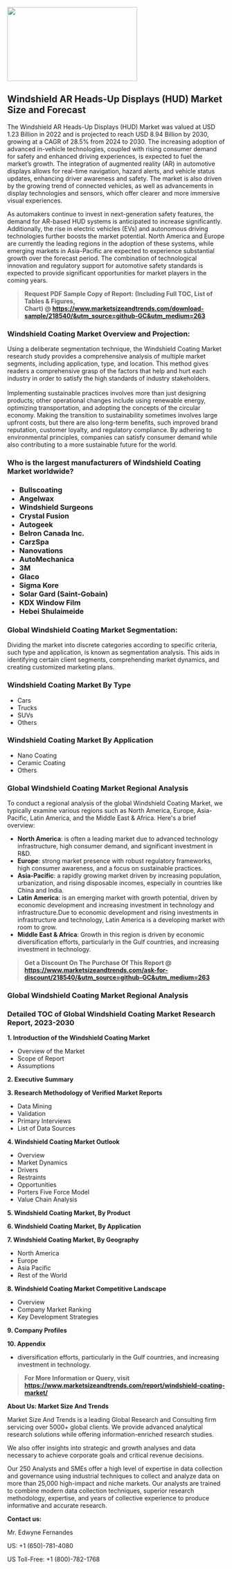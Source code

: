 <p><img class="alignnone size-medium wp-image-20088" src="https://ffe5etoiles.com/wp-content/uploads/2024/12/MST1-300x171.png" alt="" width="300" height="171" /></p><h2>Windshield AR Heads-Up Displays (HUD) Market Size and Forecast</h2><p>The Windshield AR Heads-Up Displays (HUD) Market was valued at USD 1.23 Billion in 2022 and is projected to reach USD 8.94 Billion by 2030, growing at a CAGR of 28.5% from 2024 to 2030. The increasing adoption of advanced in-vehicle technologies, coupled with rising consumer demand for safety and enhanced driving experiences, is expected to fuel the market’s growth. The integration of augmented reality (AR) in automotive displays allows for real-time navigation, hazard alerts, and vehicle status updates, enhancing driver awareness and safety. The market is also driven by the growing trend of connected vehicles, as well as advancements in display technologies and sensors, which offer clearer and more immersive visual experiences.</p><p>As automakers continue to invest in next-generation safety features, the demand for AR-based HUD systems is anticipated to increase significantly. Additionally, the rise in electric vehicles (EVs) and autonomous driving technologies further boosts the market potential. North America and Europe are currently the leading regions in the adoption of these systems, while emerging markets in Asia-Pacific are expected to experience substantial growth over the forecast period. The combination of technological innovation and regulatory support for automotive safety standards is expected to provide significant opportunities for market players in the coming years.</p></p><blockquote id="" class=""><strong>Request PDF Sample Copy of Report: (Including Full TOC, List of Tables &amp; Figures, Chart)&nbsp;@&nbsp;<strong><a href="https://www.marketsizeandtrends.com/download-sample/218540/&utm_source=github-GC&utm_medium=263" target="_blank">https://www.marketsizeandtrends.com/download-sample/218540/&utm_source=github-GC&utm_medium=263</a></strong></strong></blockquote><h3 id="" class="">Windshield Coating Market&nbsp;Overview and Projection:</h3><p id="" class="">Using a deliberate segmentation technique, the Windshield Coating Market research study provides a comprehensive analysis of multiple market segments, including application, type, and location. This method gives readers a comprehensive grasp of the factors that help and hurt each industry in order to satisfy the high standards of industry stakeholders. <br /> <br />Implementing sustainable practices involves more than just designing products; other operational changes include using renewable energy, optimizing transportation, and adopting the concepts of the circular economy. Making the transition to sustainability sometimes involves large upfront costs, but there are also long-term benefits, such improved brand reputation, customer loyalty, and regulatory compliance. By adhering to environmental principles, companies can satisfy consumer demand while also contributing to a more sustainable future for the world.</p><h3 id="" class="">Who is the largest manufacturers of&nbsp;Windshield Coating Market worldwide?</h3><h3 class=""><p><ul><li>Bullscoating </li><li> Angelwax </li><li> Windshield Surgeons </li><li> Crystal Fusion </li><li> Autogeek </li><li> Belron Canada Inc. </li><li> CarzSpa </li><li> Nanovations </li><li> AutoMechanica </li><li> 3M </li><li> Glaco </li><li> Sigma Kore </li><li> Solar Gard (Saint-Gobain) </li><li> KDX Window Film </li><li> Hebei Shulaimeide</li></ul></p></h3><h3 id="" class="">Global&nbsp;Windshield Coating Market Segmentation:</h3><p id="" class="">Dividing the market into discrete categories according to specific criteria, such type and application, is known as segmentation analysis. This aids in identifying certain client segments, comprehending market dynamics, and creating customized marketing plans.</p><h3 id="" class="">Windshield Coating Market&nbsp;By Type</h3><p><p><ul><li>Cars</li><li> Trucks</li><li> SUVs</li><li> Others</p></li></ul></p></p><h3 id="" class="">Windshield Coating Market&nbsp;By Application</h3><p class=""><p><ul><li>Nano Coating</li><li> Ceramic Coating</li><li> Others</li></ul></p></p><h3 id="" class="">Global Windshield Coating Market Regional Analysis</h3><p id="" class="">To conduct a regional analysis of the global Windshield Coating Market, we typically examine various regions such as North America, Europe, Asia-Pacific, Latin America, and the Middle East &amp; Africa. Here's a brief overview:</p><ul><li><strong>North America</strong>: is often a leading market due to advanced technology infrastructure, high consumer demand, and significant investment in R&amp;D.</li><li><strong>Europe</strong>: strong market presence with robust regulatory frameworks, high consumer awareness, and a focus on sustainable practices.</li><li><strong>Asia-Pacific</strong>: a rapidly growing market driven by increasing population, urbanization, and rising disposable incomes, especially in countries like China and India.</li><li><strong>Latin America</strong>: is an emerging market with growth potential, driven by economic development and increasing investment in technology and infrastructure.Due to economic development and rising investments in infrastructure and technology, Latin America is a developing market with room to grow.</li><li><strong>Middle East &amp; Africa</strong>: Growth in this region is driven by economic diversification efforts, particularly in the Gulf countries, and increasing investment in technology.</li></ul><blockquote id="" class=""><strong>Get a Discount On The Purchase Of This Report @ <strong><a href="https://www.marketsizeandtrends.com/ask-for-discount/218540/&utm_source=github-GC&utm_medium=263" target="_blank">https://www.marketsizeandtrends.com/ask-for-discount/218540/&utm_source=github-GC&utm_medium=263</a></strong></strong></blockquote><h3 id="" class="">Global Windshield Coating Market Regional Analysis</h3><h3 id="" class="">Detailed TOC of Global Windshield Coating Market Research Report, 2023-2030</h3><p id="" class=""><strong>1. Introduction of the Windshield Coating Market</strong></p><ul><li>Overview of the Market</li><li>Scope of Report</li><li>Assumptions</li></ul><p id="" class=""><strong>2. Executive Summary</strong></p><p id="" class=""><strong>3. Research Methodology of Verified Market Reports</strong></p><ul><li>Data Mining</li><li>Validation</li><li>Primary Interviews</li><li>List of Data Sources</li></ul><p id="" class=""><strong>4. Windshield Coating Market Outlook</strong></p><ul><li>Overview</li><li>Market Dynamics</li><li>Drivers</li><li>Restraints</li><li>Opportunities</li><li>Porters Five Force Model</li><li>Value Chain Analysis</li></ul><p id="" class=""><strong>5. Windshield Coating Market, By Product</strong></p><p id="" class=""><strong>6. Windshield Coating Market, By Application</strong></p><p id="" class=""><strong>7. Windshield Coating Market, By Geography</strong></p><ul><li>North America</li><li>Europe</li><li>Asia Pacific</li><li>Rest of the World</li></ul><p id="" class=""><strong>8. Windshield Coating Market Competitive Landscape</strong></p><ul><li>Overview</li><li>Company Market Ranking</li><li>Key Development Strategies</li></ul><p id="" class=""><strong>9. Company Profiles</strong></p><p id="" class=""><strong>10. Appendix</strong></p><ul><li>diversification efforts, particularly in the Gulf countries, and increasing investment in technology.</li></ul><blockquote id="" class=""><strong>For More Information or Query, visit <strong><strong><a href="https://www.marketsizeandtrends.com/report/windshield-coating-market/" target="_blank">https://www.marketsizeandtrends.com/report/windshield-coating-market/</a></strong></strong></strong></blockquote><p id="" class=""><strong>About Us: Market Size And Trends</strong></p><p id="" class="">Market Size And Trends is a leading Global Research and Consulting firm servicing over 5000+ global clients. We provide advanced analytical research solutions while offering information-enriched research studies.</p><p id="" class="">We also offer insights into strategic and growth analyses and data necessary to achieve corporate goals and critical revenue decisions.</p><p id="" class="">Our 250 Analysts and SMEs offer a high level of expertise in data collection and governance using industrial techniques to collect and analyze data on more than 25,000 high-impact and niche markets. Our analysts are trained to combine modern data collection techniques, superior research methodology, expertise, and years of collective experience to produce informative and accurate research.</p><p id="" class=""><strong>Contact us:</strong></p><p id="" class="">Mr. Edwyne Fernandes</p><p id="" class="">US: +1 (650)-781-4080</p><p id="" class="">US Toll-Free: +1 (800)-782-1768</p>
